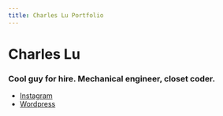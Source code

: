 ```yaml
---
title: Charles Lu Portfolio
---
```



# Charles Lu
### Cool guy for hire. Mechanical engineer, closet coder.

* [Instagram](http://www.instagram.com/pandabahr)
* [Wordpress](http://pandabahreats.wordpress.com)